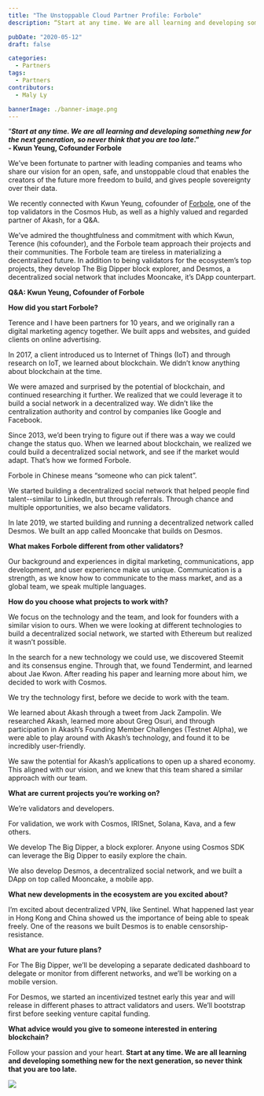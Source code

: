 ```yaml
---
title: "The Unstoppable Cloud Partner Profile: Forbole"
description: “Start at any time. We are all learning and developing something new for the next generation, so never think that you are too late.” - Kwun Yeung, Cofounder Forbole We’ve been fortunate to partner with leading companies and teams who share our vision for an open, safe, and unstoppable cloud that enables the creators of the future more freedom to build, and gives people sovereignty over their data.

pubDate: "2020-05-12"
draft: false

categories:
  - Partners
tags:
  - Partners
contributors:
  - Maly Ly

bannerImage: ./banner-image.png
---
```


“_**Start at any time. We are all learning and developing something new for the next generation, so never think that you are too late**_**.”**   
**\- Kwun Yeung, Cofounder Forbole**

We’ve been fortunate to partner with leading companies and teams who share our vision for an open, safe, and unstoppable cloud that enables the creators of the future more freedom to build, and gives people sovereignty over their data.

We recently connected with Kwun Yeung, cofounder of [Forbole](https://www.forbole.com/), one of the top validators in the Cosmos Hub, as well as a highly valued and regarded partner of Akash, for a Q&A.

We’ve admired the thoughtfulness and commitment with which Kwun, Terence (his cofounder), and the Forbole team approach their projects and their communities. The Forbole team are tireless in materializing a decentralized future. In addition to being validators for the ecosystem’s top projects, they develop The Big Dipper block explorer, and Desmos, a decentralized social network that includes Mooncake, it’s DApp counterpart.

**Q&A: Kwun Yeung, Cofounder of Forbole**

**How did you start Forbole?**

Terence and I have been partners for 10 years, and we originally ran a digital marketing agency together. We built apps and websites, and guided clients on online advertising.

In 2017, a client introduced us to Internet of Things (IoT) and through research on IoT, we learned about blockchain. We didn’t know anything about blockchain at the time.

We were amazed and surprised by the potential of blockchain, and continued researching it further. We realized that we could leverage it to build a social network in a decentralized way. We didn’t like the centralization authority and control by companies like Google and Facebook.

Since 2013, we’d been trying to figure out if there was a way we could change the status quo. When we learned about blockchain, we realized we could build a decentralized social network, and see if the market would adapt. That’s how we formed Forbole.

Forbole in Chinese means “someone who can pick talent”.

We started building a decentralized social network that helped people find talent--similar to LinkedIn, but through referrals. Through chance and multiple opportunities, we also became validators.

In late 2019, we started building and running a decentralized network called Desmos. We built an app called Mooncake that builds on Desmos.

**What makes Forbole different from other validators?**

Our background and experiences in digital marketing, communications, app development, and user experience make us unique. Communication is a strength, as we know how to communicate to the mass market, and as a global team, we speak multiple languages.

**How do you choose what projects to work with?**

We focus on the technology and the team, and look for founders with a similar vision to ours. When we were looking at different technologies to build a decentralized social network, we started with Ethereum but realized it wasn’t possible.

In the search for a new technology we could use, we discovered Steemit and its consensus engine. Through that, we found Tendermint, and learned about Jae Kwon. After reading his paper and learning more about him, we decided to work with Cosmos.

We try the technology first, before we decide to work with the team.

We learned about Akash through a tweet from Jack Zampolin. We researched Akash, learned more about Greg Osuri, and through participation in Akash’s Founding Member Challenges (Testnet Alpha), we were able to play around with Akash’s technology, and found it to be incredibly user-friendly.

We saw the potential for Akash’s applications to open up a shared economy. This aligned with our vision, and we knew that this team shared a similar approach with our team.

**What are current projects you’re working on?**

We’re validators and developers.

For validation, we work with Cosmos, IRISnet, Solana, Kava, and a few others.

We develop The Big Dipper, a block explorer. Anyone using Cosmos SDK can leverage the Big Dipper to easily explore the chain.

We also develop Desmos, a decentralized social network, and we built a DApp on top called Mooncake, a mobile app.

**What new developments in the ecosystem are you excited about?**

I’m excited about decentralized VPN, like Sentinel. What happened last year in Hong Kong and China showed us the importance of being able to speak freely. One of the reasons we built Desmos is to enable censorship-resistance.

**What are your future plans?**

For The Big Dipper, we’ll be developing a separate dedicated dashboard to delegate or monitor from different networks, and we’ll be working on a mobile version.

For Desmos, we started an incentivized testnet early this year and will release in different phases to attract validators and users. We’ll bootstrap first before seeking venture capital funding.

**What advice would you give to someone interested in entering blockchain?**

Follow your passion and your heart. **Start at any time. We are all learning and developing something new for the next generation, so never think that you are too late.**

![](https://www.datocms-assets.com/45776/1620922423-kwun-y.jpg)
